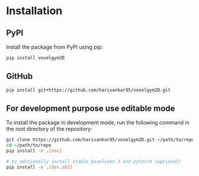 # Installation

## PyPI

Install the package from PyPI using pip:

```bash
pip install voxelgym2D
```

## GitHub

```bash
pip install git+https://github.com/harisankar95/voxelgym2D.git
```

## For development purpose use editable mode

To install the package in development mode, run the following command in the root directory of the repository:

```bash
git clone https://github.com/harisankar95/voxelgym2D.git ~/path/to/repo
cd ~/path/to/repo
pip install -e .[dev]

# to aditionally install stable_baselines 3 and pytorch (optional)
pip install -e .[dev,sb3]
```
